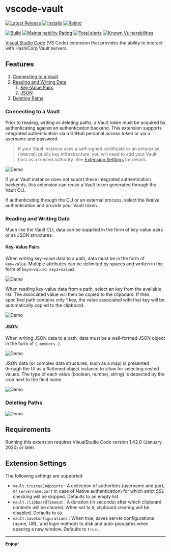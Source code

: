 # vscode-vault

[![Latest Release](https://vsmarketplacebadge.apphb.com/version-short/owenfarrell.vscode-vault.svg)](https://marketplace.visualstudio.com/items?itemName=owenfarrell.vscode-vault)
[![Installs](https://vsmarketplacebadge.apphb.com/installs/owenfarrell.vscode-vault.svg)](https://marketplace.visualstudio.com/items?itemName=owenfarrell.vscode-vault)
[![Rating](https://vsmarketplacebadge.apphb.com/rating-short/owenfarrell.vscode-vault.svg)](https://marketplace.visualstudio.com/items?itemName=owenfarrell.vscode-vault#review-details)

[![Build](https://github.com/owenfarrell/vscode-vault/workflows/Build/badge.svg?event=push)](https://github.com/owenfarrell/vscode-vault/actions?query=workflow%3ABuild+event%3Apush)
[![Maintainability Rating](https://sonarcloud.io/api/project_badges/measure?project=owenfarrell_vscode-vault&metric=sqale_rating)](https://sonarcloud.io/dashboard?id=owenfarrell_vscode-vault)
[![Total alerts](https://img.shields.io/lgtm/alerts/g/owenfarrell/vscode-vault.svg?logo=lgtm&logoWidth=18)](https://lgtm.com/projects/g/owenfarrell/vscode-vault/alerts/)
[![Known Vulnerabilities](https://snyk.io/test/github/owenfarrell/vscode-vault/badge.svg)](https://snyk.io/test/github/owenfarrell/vscode-vault)

[Visual Studio Code](https://code.visualstudio.com/) (VS Code) extension that provides the ability to interact with HashiCorp Vault servers.

## Features

1. [Connecting to a Vault](#connecting-to-a-vault)
2. [Reading and Writing Data](#reading-and-writing-data)
    1. [Key-Value Pairs](#key-value-pairs)
    2. [JSON](#json)
4. [Deleting Paths](#deleting-paths)

### Connecting to a Vault

Prior to reading, writing or deleting paths, a Vault token must be acquired by authenticating against an authentication backend. This extension supports integrated authentication via a GitHub personal access token or via a username and password.

> If your Vault instance uses a self-signed certificate or an enterprise (internal) public key infrastructure, you will need to add your Vault host as a trusted authority.
> See [Extension Settings](#extension-settings) for details.

![Demo](demo/connect.gif)

If your Vault instance does not suport these integrated authentication backends, this extension can reuse a Vault token generated through the Vault CLI.

If authenticating through the CLI or an external process, select the *Native* authentication and provide your Vault token.

### Reading and Writing Data

Much like the Vault CLI, data can be supplied in the form of key-value pairs or as JSON structures.

#### Key-Value Pairs

When writing key-value data to a path, data must be in the form of `key=value`. Multiple attributes can be delimited by spaces and written in the form of `key1=value1 key2=value2`.

![Demo](demo/write-keyvalue.gif)

When reading key-value data from a path, select an key from the available list. The associated value will then be copied to the clipboard. If thes specified path contains only 1 key, the value associated with that key will be automatically copied to the clipboard.

![Demo](demo/read-keyvalue.gif)

#### JSON

When writing JSON data to a path, data must be a well-formed JSON object in the form of `{ members }`.

![Demo](demo/write-json.gif)

JSON data (or complex data structures, such as a map) is presented through the UI as a flattened object instance to allow for selecting nested values. The type of each value (boolean, number, string) is depected by the icon next to the field name.

![Demo](demo/read-json.gif)

### Deleting Paths

![Demo](demo/delete.gif)

## Requirements

Running this extension requires VisualStudio Code version 1.42.0 (January 2020) or later.

## Extension Settings

The following settings are supported

* `vault.trustedEndpoints` : A collection of authorities (username and port, or `servername:port` in case of Native authentication) for which strict SSL checking will be skipped. Defaults to an empty list.
* `vault.clipboardTimeout` : A duration (in seconds) after which clipboard contents will be cleared. When set to `0`, clipboard clearing will be disabled. Defaults to `60`.
* `vault.saveConfigurations` : When true, saves server configurations (name, URL, and login method) to disk and auto-populates when opening a new window. Defaults to `true`.

-----------------------------------------------------------------------------------------------------------

**Enjoy!**

